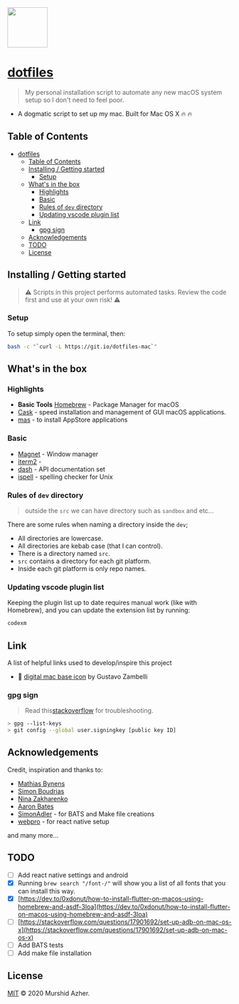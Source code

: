 <img src="https://raw.githubusercontent.com/murshidazher/this-mac/main/docs/logo.jpg" width="90px">

# [dotfiles](https://git.io/dotfiles-mac)

> My personal installation script to automate any new macOS system setup so I don't need to feel poor.

- A dogmatic script to set up my mac. Built for Mac OS X :fire: :fire:

## Table of Contents

- [dotfiles](#dotfiles)
  - [Table of Contents](#table-of-contents)
  - [Installing / Getting started](#installing--getting-started)
    - [Setup](#setup)
  - [What's in the box](#whats-in-the-box)
    - [Highlights](#highlights)
    - [Basic](#basic)
    - [Rules of `dev` directory](#rules-of-dev-directory)
    - [Updating vscode plugin list](#updating-vscode-plugin-list)
  - [Link](#link)
    - [gpg sign](#gpg-sign)
  - [Acknowledgements](#acknowledgements)
  - [TODO](#todo)
  - [License](#license)

## Installing / Getting started

> ⚠️ Scripts in this project performs automated tasks. Review the code first and use at your own risk! ⚠️

### Setup

To setup simply open the terminal, then:

```sh
bash -c "`curl -L https://git.io/dotfiles-mac`"
```

## What's in the box

### Highlights

- **Basic Tools** [Homebrew]() - Package Manager for macOS
- [Cask](https://github.com/Homebrew/homebrew-cask) - speed installation and management of GUI macOS applications.
- [mas](https://github.com/mas-cli/mas) - to install AppStore applications

### Basic

- [Magnet](https://magnet.crowdcafe.com/) - Window manager
- [iterm2]() -
- [dash](https://kapeli.com/dash) - API documentation set
- [ispell](https://www.gnu.org/software/ispell/) - spelling checker for Unix

### Rules of `dev` directory

> outside the `src` we can have directory such as `sandbox` and etc...

There are some rules when naming a directory inside the `dev`;

- All directories are lowercase.
- All directories are kebab case (that I can control).
- There is a directory named `src`.
- `src` contains a directory for each git platform.
- Inside each git platform is only repo names.

### Updating vscode plugin list

Keeping the plugin list up to date requires manual work (like with Homebrew), and you can update the extension list by running:

```sh
codexm
```

## Link

A list of helpful links used to develop/inspire this project

- :burrito: [digital mac base icon](https://dribbble.com/shots/6185043-Pixelado) by Gustavo Zambelli

### gpg sign

> Read this[stackoverflow](https://stackoverflow.com/questions/39494631/gpg-failed-to-sign-the-data-fatal-failed-to-write-commit-object-git-2-10-0) for troubleshooting.

```sh
> gpg --list-keys
> git config --global user.signingkey [public key ID]
```

## Acknowledgements

Credit, inspiration and thanks to:

- [Mathias Bynens](https://github.com/mathiasbynens/dotfiles)
- [Simon Boudrias](https://github.com/SBoudrias/dotfiles)
- [Nina Zakharenko](https://github.com/nnja/new-computer)
- [Aaron Bates](https://github.com/aaronbates/dotfiles)
- [SimonAdler](https://github.com/SimonAdler/dotfiles-1) - for BATS and Make file creations
- [webpro](https://github.com/webpro/dotfiles) - for react native setup

and many more...

## TODO

- [ ] Add react native settings and android
- [x] Running `brew search "/font-/"` will show you a list of all fonts that you can install this way.
- [x] [https://dev.to/0xdonut/how-to-install-flutter-on-macos-using-homebrew-and-asdf-3loa](https://dev.to/0xdonut/how-to-install-flutter-on-macos-using-homebrew-and-asdf-3loa)
- [ ] [https://stackoverflow.com/questions/17901692/set-up-adb-on-mac-os-x](https://stackoverflow.com/questions/17901692/set-up-adb-on-mac-os-x)
- [ ] Add BATS tests
- [ ] Add make file installation

## License

[MIT](https://github.com/murshidazher/this-mac/blob/main/LICENSE) &copy; 2020 Murshid Azher.
